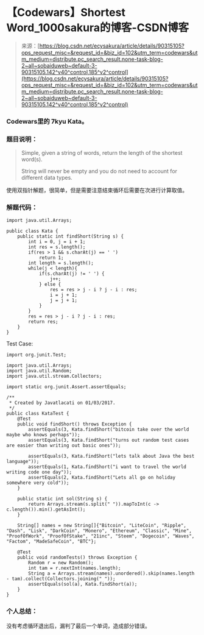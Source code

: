<!--yml
category: codewars
date: 2022-08-13 11:39:49
-->

# 【Codewars】Shortest Word_1000sakura的博客-CSDN博客

> 来源：[https://blog.csdn.net/ecysakura/article/details/90315105?ops_request_misc=&request_id=&biz_id=102&utm_term=codewars&utm_medium=distribute.pc_search_result.none-task-blog-2~all~sobaiduweb~default-3-90315105.142^v40^control,185^v2^control](https://blog.csdn.net/ecysakura/article/details/90315105?ops_request_misc=&request_id=&biz_id=102&utm_term=codewars&utm_medium=distribute.pc_search_result.none-task-blog-2~all~sobaiduweb~default-3-90315105.142^v40^control,185^v2^control)

### Codewars里的 7kyu Kata。

### 题目说明：

> Simple, given a string of words, return the length of the shortest word(s).
> 
> String will never be empty and you do not need to account for different data types.

使用双指针解题，很简单，但是需要注意结束循环后需要在次进行计算取值。

### 解题代码：

```
import java.util.Arrays;

public class Kata {
    public static int findShort(String s) {
        int i = 0, j = i + 1;
        int res = s.length();
        if(res > 1 && s.charAt(j) == ' ')
            return 1;
        int length = s.length();
        while(j < length){
            if(s.charAt(j) != ' ') {
                j++;
            } else {
                res = res > j - i ? j - i : res;
                i = j + 1;
                j = j + 1;
            }
        }
        res = res > j - i ? j - i : res;
        return res;
    }
}
```

Test Case:

```
import org.junit.Test;

import java.util.Arrays;
import java.util.Random;
import java.util.stream.Collectors;

import static org.junit.Assert.assertEquals;

/**
 * Created by Javatlacati on 01/03/2017.
 */
public class KataTest {
    @Test
    public void findShort() throws Exception {
        assertEquals(3, Kata.findShort("bitcoin take over the world maybe who knows perhaps"));
        assertEquals(3, Kata.findShort("turns out random test cases are easier than writing out basic ones"));

        assertEquals(3, Kata.findShort("lets talk about Java the best language"));
        assertEquals(1, Kata.findShort("i want to travel the world writing code one day"));
        assertEquals(2, Kata.findShort("Lets all go on holiday somewhere very cold"));
    }

    public static int sol(String s) {
        return Arrays.stream(s.split(" ")).mapToInt(c -> c.length()).min().getAsInt();
    }

    String[] names = new String[]{"Bitcoin", "LiteCoin", "Ripple", "Dash", "Lisk", "DarkCoin", "Monero", "Ethereum", "Classic", "Mine", "ProofOfWork", "ProofOfStake", "21inc", "Steem", "Dogecoin", "Waves", "Factom", "MadeSafeCoin", "BTC"};

    @Test
    public void randomTests() throws Exception {
        Random r = new Random();
        int tam = r.nextInt(names.length);
        String a = Arrays.stream(names).unordered().skip(names.length - tam).collect(Collectors.joining(" "));
        assertEquals(sol(a), Kata.findShort(a));
    }
}
```

### 个人总结：

没有考虑循环退出后，漏判了最后一个单词，造成部分错误。